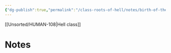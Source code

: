 ```yaml
---
{"dg-publish":true,"permalink":"/class-roots-of-hell/notes/birth-of-the-afterlife/"}
---
```


[[Unsorted/HUMAN-108\|Hell class]]

# Notes
